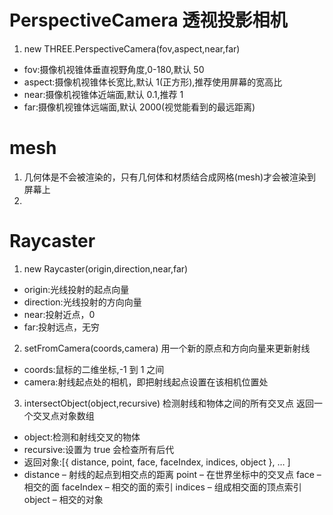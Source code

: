 # PerspectiveCamera 透视投影相机

1.  new THREE.PerspectiveCamera(fov,aspect,near,far)

- fov:摄像机视锥体垂直视野角度,0-180,默认 50
- aspect:摄像机视锥体长宽比,默认 1(正方形),推荐使用屏幕的宽高比
- near:摄像机视锥体近端面,默认 0.1,推荐 1
- far:摄像机视锥体远端面,默认 2000(视觉能看到的最远距离)

# mesh

1. 几何体是不会被渲染的，只有几何体和材质结合成网格(mesh)才会被渲染到屏幕上
2.

# Raycaster

1. new Raycaster(origin,direction,near,far)

- origin:光线投射的起点向量
- direction:光线投射的方向向量
- near:投射近点，0
- far:投射远点，无穷

2. setFromCamera(coords,camera) 用一个新的原点和方向向量来更新射线

- coords:鼠标的二维坐标,-1 到 1 之间
- camera:射线起点处的相机，即把射线起点设置在该相机位置处

3. intersectObject(object,recursive) 检测射线和物体之间的所有交叉点 返回一个交叉点对象数组

- object:检测和射线交叉的物体
- recursive:设置为 true 会检查所有后代
- 返回对象:[{ distance, point, face, faceIndex, indices, object }, … ]
- distance – 射线的起点到相交点的距离
  point – 在世界坐标中的交叉点
  face – 相交的面
  faceIndex – 相交的面的索引
  indices – 组成相交面的顶点索引
  object – 相交的对象
